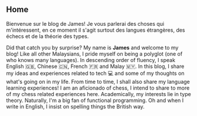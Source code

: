 ## Home

Bienvenue sur le blog de James! Je vous parlerai des choses qui m'intéressent,
en ce moment il s'agit surtout des langues étrangères, des échecs et de la
théorie des types.

Did that catch you by surprise? My name is **James** and welcome to my blog!
Like all other Malaysians, I pride myself on being a polyglot (one of who knows
many languages). In descending order of fluency, I speak English 🇬🇧, Chinese
🇨🇳, French 🇫🇷 and Malay 🇲🇾. In this blog, I share my ideas and experiences
related to tech 💻 and some of my thoughts on what's going on in my life. From
time to time, I shall also share my language learning experiences! I am an
aficionado of chess, I intend to share to more of my chess related experiences
here. Academically, my interests lie in type theory. Naturally, I'm a big fan of
functional programming. Oh and when I write in English, I insist on spelling
things the British way.
